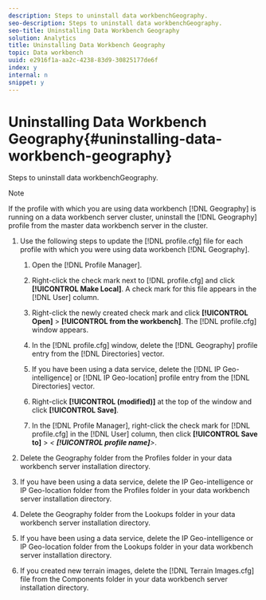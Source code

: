 ```yaml
---
description: Steps to uninstall data workbenchGeography.
seo-description: Steps to uninstall data workbenchGeography.
seo-title: Uninstalling Data Workbench Geography
solution: Analytics
title: Uninstalling Data Workbench Geography
topic: Data workbench
uuid: e2916f1a-aa2c-4238-83d9-30825177de6f
index: y
internal: n
snippet: y
---
```


# Uninstalling Data Workbench Geography{#uninstalling-data-workbench-geography}

Steps to uninstall data workbenchGeography.

>[!NOTE]
>
>If the profile with which you are using data workbench [!DNL Geography] is running on a data workbench server cluster, uninstall the [!DNL Geography] profile from the master data workbench server in the cluster.

1. Use the following steps to update the [!DNL profile.cfg] file for each profile with which you were using data workbench [!DNL Geography].

    1. Open the [!DNL Profile Manager]. 
    1. Right-click the check mark next to [!DNL profile.cfg] and click **[!UICONTROL Make Local]**. A check mark for this file appears in the [!DNL User] column. 
    
    1. Right-click the newly created check mark and click **[!UICONTROL Open]** > **[!UICONTROL from the workbench]**. The [!DNL profile.cfg] window appears. 
    
    1. In the [!DNL profile.cfg] window, delete the [!DNL Geography] profile entry from the [!DNL Directories] vector. 
    
    1. If you have been using a data service, delete the [!DNL IP Geo-intelligence] or [!DNL IP Geo-location] profile entry from the [!DNL Directories] vector. 
    
    1. Right-click **[!UICONTROL (modified)]** at the top of the window and click **[!UICONTROL Save]**. 
    
    1. In the [!DNL Profile Manager], right-click the check mark for [!DNL profile.cfg] in the [!DNL User] column, then click **[!UICONTROL Save to]** > *< **[!UICONTROL profile name]**>*.

1. Delete the Geography folder from the Profiles folder in your data workbench server installation directory.
1. If you have been using a data service, delete the IP Geo-intelligence or IP Geo-location folder from the Profiles folder in your data workbench server installation directory.
1. Delete the Geography folder from the Lookups folder in your data workbench server installation directory.
1. If you have been using a data service, delete the IP Geo-intelligence or IP Geo-location folder from the Lookups folder in your data workbench server installation directory.
1. If you created new terrain images, delete the [!DNL Terrain Images.cfg] file from the Components folder in your data workbench server installation directory.
